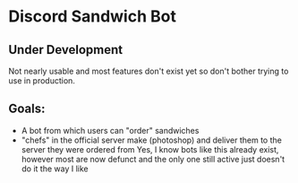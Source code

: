 # Discord Sandwich Bot
## Under Development
Not nearly usable and most features don't exist yet so don't bother trying to use in production.
## Goals:
- A bot from which users can "order" sandwiches
- "chefs" in the official server make (photoshop) and deliver them to the server they were ordered from
Yes, I know bots like this already exist, however most are now defunct and the only one still active just doesn't do it the way I like
